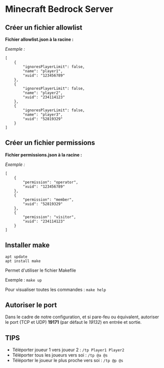 # Minecraft Bedrock Server

## Créer un fichier allowlist

**Fichier allowlist.json à la racine :**

*Exemple :*

```
[
    {
        "ignoresPlayerLimit": false,
        "name": "player1",
        "xuid": "123456789"
    },
    {
        "ignoresPlayerLimit": false,
        "name": "player2",
        "xuid": "234114123"
    },
    {
        "ignoresPlayerLimit": false,
        "name": "player3",
        "xuid": "52819329"
    }
]
```

## Créer un fichier permissions

**Fichier permissions.json à la racine :**

*Exemple :*

```
[
    {
        "permission": "operator",
        "xuid": "123456789"
    },
    {
        "permission": "member",
        "xuid": "52819329"
    },
    {
        "permission": "visitor",
        "xuid": "234114123"
    }
]
```

## Installer make

```
apt update
apt install make
```

Permet d'utiliser le fichier Makefile

Exemple : `make up`

Pour visualiser toutes les commandes : `make help`

## Autoriser le port

Dans le cadre de notre configuration, et si pare-feu ou équivalent, autoriser le port (TCP et UDP) **19171** (par défaut le *19132*) en entrée et sortie.

## TIPS

* Téléporter joueur 1 vers joueur 2 : `/tp Player1 Player2`
* Téléporter tous les joueurs vers soi : `/tp @a @s`
* Téléporter le joueur le plus proche vers soi : `/tp @p @s`


